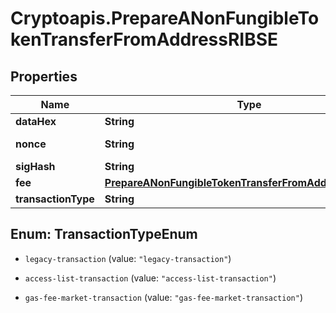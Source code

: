 # Cryptoapis.PrepareANonFungibleTokenTransferFromAddressRIBSE

## Properties

Name | Type | Description | Notes
------------ | ------------- | ------------- | -------------
**dataHex** | **String** | 0x0079006f00750072004100640064006900740069006f006e0061006c00440061007400610048006500720065 | [optional] 
**nonce** | **String** | Represents the sequential running number for an address, starting from 0 for the first transaction. E.g., if the nonce of a transaction is 10, it would be the 11th transaction sent from the sender&#39;s address. | [optional] 
**sigHash** | **String** | Representation of the hash that should be signed | 
**fee** | [**PrepareANonFungibleTokenTransferFromAddressRIBSEFee**](PrepareANonFungibleTokenTransferFromAddressRIBSEFee.md) |  | 
**transactionType** | **String** | Representation of the transaction type | 



## Enum: TransactionTypeEnum


* `legacy-transaction` (value: `"legacy-transaction"`)

* `access-list-transaction` (value: `"access-list-transaction"`)

* `gas-fee-market-transaction` (value: `"gas-fee-market-transaction"`)




